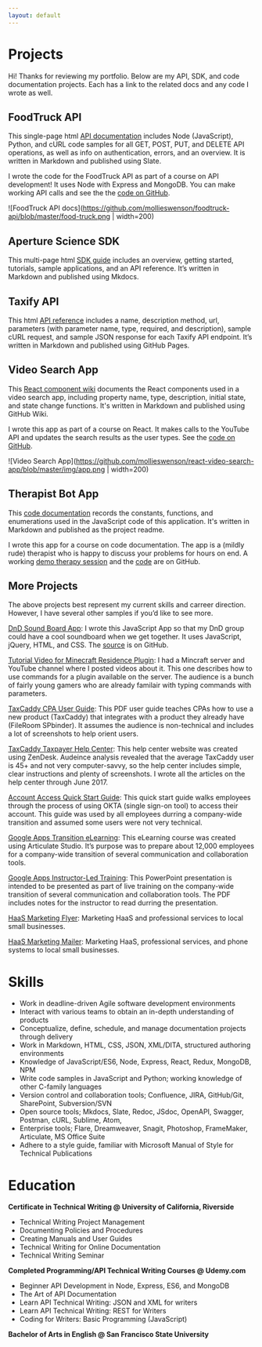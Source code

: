 ```yaml
---
layout: default
---
```

# Projects

Hi! Thanks for reviewing my portfolio. Below are my API, SDK, and code documentation projects. Each has a link to the related docs and any code I wrote as well.

## FoodTruck API

This single-page html [API documentation](https://mollieswenson.github.io/slate/) includes Node (JavaScript), Python, and cURL code samples for all GET, POST, PUT, and DELETE API operations, as well as info on authentication, errors, and an overview. It is written in Markdown and published using Slate.

I wrote the code for the FoodTruck API as part of a course on API development! It uses Node with Express and MongoDB. You can make working API calls and see the the [code on GitHub](https://github.com/mollieswenson/foodtruck-api).

![FoodTruck API docs](https://github.com/mollieswenson/foodtruck-api/blob/master/food-truck.png | width=200)

## Aperture Science SDK

This multi-page html [SDK guide](https://mollieswenson.github.io/aperture-science-sdk/) includes an overview, getting started, tutorials, sample applications, and an API reference. It’s written in Markdown and published using Mkdocs.

## Taxify API

This html [API reference](https://mollieswenson.github.io/taxify-api-docs/) includes a name, description method, url, parameters (with parameter name, type, required, and description), sample cURL request, and sample JSON response for each Taxify API endpoint. It’s written in Markdown and published using GitHub Pages.

## Video Search App

This [React component wiki](https://github.com/mollieswenson/react-video-search-app/wiki) documents the React components used in a video search app, including property name, type, description, initial state, and state change functions. It's written in Markdown and published using GitHub Wiki. 

I wrote this app as part of a course on React. It makes calls to the YouTube API and updates the search results as the user types. See the [code on GitHub](https://github.com/mollieswenson/react-video-search-app).

![Video Search App](https://github.com/mollieswenson/react-video-search-app/blob/master/img/app.png | width=200)

## Therapist Bot App

This [code documentation](https://github.com/mollieswenson/therapist-bot/#therapist-bot-code-docs) records the constants, functions, and enumerations used in the JavaScript code of this application. It's written in Markdown and published as the project readme. 

I wrote this app for a course on code documentation. The app is a (mildly rude) therapist who is happy to discuss your problems for hours on end. A working [demo therapy session](https://mollieswenson.github.io/therapist-bot/) and the [code](https://github.com/mollieswenson/therapist-bot) are on GitHub.

## More Projects

The above projects best represent my current skills and carreer direction. However, I have several other samples if you’d like to see more.

[DnD Sound Board App](http://recrs.org): I wrote this JavaScript App so that my DnD group could have a cool soundboard when we get together. It uses JavaScript, jQuery, HTML, and CSS. The [source](https://github.com/mollieswenson/soundboard) is on GitHub.

[Tutorial Video for Minecraft Residence Plugin](https://www.youtube.com/watch?v=u6EY6Xi0fcM&index=4&list=PL750FA9D10C3FE159): I  had a Mincraft server and YouTube channel where I posted videos about it. This one describes how to use commands for a plugin available on the server. The audience is a bunch of fairly young gamers who are already familair with typing commands with parameters.

[TaxCaddy CPA User Guide](docs/taxcaddy-user-guide.pdf): This PDF user guide teaches CPAs how to use a new product (TaxCaddy) that integrates with a product they already have (FileRoom SPbinder). It assumes the audience is non-technical and includes a lot of screenshots to help orient users.

[TaxCaddy Taxpayer Help Center](https://helpcenter.taxcaddy.com/hc/en-us): This help center website was created using ZenDesk. Audeince analysis revealed that the average TaxCaddy user is 45+ and not very computer-savvy, so the help center includes simple, clear instructions and plenty of screenshots. I wrote all the articles on the help center through June 2017.

[Account Access Quick Start Guide](docs/okta-quick-start.pdf): This quick start guide walks employees through the process of using OKTA (single sign-on tool) to access their account. This guide was used by all employees durring a company-wide transition and assumed some users were not very technical.

[Google Apps Transition eLearning](docs/google-apps-elearning.pdf): This eLearning course was created using Articulate Studio. It’s purpose was to prepare about 12,000 employees for a company-wide transition of several communication and collaboration tools.

[Google Apps Instructor-Led Training](docs/google-apps-presentation.pdf): This PowerPoint presentation is intended to be presented as part of live training on the company-wide transition of several communication and collaboration tools. The PDF includes notes for the instructor to read durring the presentation.

[HaaS Marketing Flyer](docs/haas-marketing.pdf): Marketing HaaS and professional services to local small businesses.

[HaaS Marketing Mailer](docs/haas-mailer.pdf): Marketing HaaS, professional services, and phone systems to local small businesses.

# Skills

* Work in deadline-driven Agile software development environments
* Interact with various teams to obtain an in-depth understanding of products
* Conceptualize, define, schedule, and manage documentation projects through delivery
* Work in Markdown, HTML, CSS, JSON, XML/DITA, structured authoring environments 
* Knowledge of JavaScript/ES6, Node, Express, React, Redux, MongoDB, NPM
* Write code samples in JavaScript and Python; working knowledge of other C-family languages
* Version control and collaboration tools; Confluence, JIRA, GitHub/Git, SharePoint, Subversion/SVN
* Open source tools;  Mkdocs, Slate, Redoc, JSdoc, OpenAPI, Swagger, Postman, cURL, Sublime, Atom, 
* Enterprise tools; Flare, Dreamweaver, Snagit, Photoshop, FrameMaker, Articulate, MS Office Suite
* Adhere to a style guide, familiar with Microsoft Manual of Style for Technical Publications 

# Education

**Certificate in Technical Writing @ University of California, Riverside**
* Technical Writing Project Management
* Documenting Policies and Procedures
* Creating Manuals and User Guides
* Technical Writing for Online Documentation
* Technical Writing Seminar

**Completed Programming/API Technical Writing Courses @ Udemy.com**
* Beginner API Development in Node, Express, ES6, and MongoDB
* The Art of API Documentation
* Learn API Technical Writing: JSON and XML for writers
* Learn API Technical Writing: REST for Writers
* Coding for Writers: Basic Programming (JavaScript)

**Bachelor of Arts in English @ San Francisco State University**
